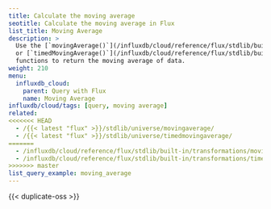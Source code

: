 ```yaml
---
title: Calculate the moving average
seotitle: Calculate the moving average in Flux
list_title: Moving Average
description: >
  Use the [`movingAverage()`](/influxdb/cloud/reference/flux/stdlib/built-in/transformations/movingaverage/)
  or [`timedMovingAverage()`](/influxdb/cloud/reference/flux/stdlib/built-in/transformations/timedmovingaverage/)
  functions to return the moving average of data.
weight: 210
menu:
  influxdb_cloud:
    parent: Query with Flux
    name: Moving Average
influxdb/cloud/tags: [query, moving average]
related:
<<<<<<< HEAD
  - /{{< latest "flux" >}}/stdlib/universe/movingaverage/
  - /{{< latest "flux" >}}/stdlib/universe/timedmovingaverage/
=======
  - /influxdb/cloud/reference/flux/stdlib/built-in/transformations/movingaverage/
  - /influxdb/cloud/reference/flux/stdlib/built-in/transformations/timedmovingaverage/
>>>>>>> master
list_query_example: moving_average
---
```


{{< duplicate-oss >}}